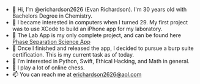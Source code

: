 - 👋 Hi, I’m @erichardson2626 (Evan Richardson). I'm 30 years old with Bachelors Degree in Chemistry.
- 🌙 I became interested in computers when I turned 29. My first project was to use XCode to build an iPhone app for my laboratory.
- 📲 The Lab App is my only complete project, and can be found here [Phase Separation Science App](https://apps.apple.com/us/app/pssi/id6499057790)
- 🌱 Once I finished and released the app, I decided to pursue a burp suite certification. This is my current task as of today. 
- 👀 I’m interested in Python, Swift, Ethical Hacking, and Math in general.
- 🧩 I play a lot of online chess.
- 📫 You can reach me at erichardson2626@aol.com

<!---
erichardson2626/erichardson2626 is a ✨ special ✨ repository because its `README.md` (this file) appears on your GitHub profile.
You can click the Preview link to take a look at your changes.
--->
